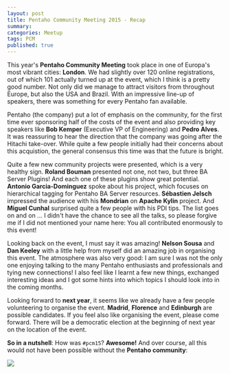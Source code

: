 ```yaml
---
layout: post
title: Pentaho Community Meeting 2015 - Recap
summary: 
categories: Meetup
tags: PCM
published: true
---
```


This year's **Pentaho Community Meeting** took place in one of Europa's most vibrant cities: **London**. We had slightly over 120 online registrations, out of which 101 actually turned up at the event, which I think is a pretty good number. Not only did we manage to attract visitors from throughout Europe, but also the USA and Brazil. With an impressive line-up of speakers, there was something for every Pentaho fan available. 

Pentaho (the company) put a lot of emphasis on the community, for the first time ever sponsoring half of the costs of the event and also providing key speakers like **Bob Kemper** (Executive VP of Engineering) and **Pedro Alves**. It was reassuring to hear the direction that the company was going after the Hitachi take-over. While quite a few people initially had their concerns about this acquistion, the general consensus this time was that the future is bright.

Quite a few new community projects were presented, which is a very healthy sign. **Roland Bouman** presented not one, not two, but three BA Server Plugins! And each one of these plugins show great potential. **Antonio Garcia-Dominguez** spoke about his project, which focuses on hierarchical tagging for Pentaho BA Server resources. **Sébastien Jelsch** impressed the audience with his **Mondrian** on **Apache Kylin** project. And **Miguel Cunhal** surprised quite a few people with his PDI tips. The list goes on and on ... I didn't have the chance to see all the talks, so please forgive me if I did not mentioned your name here: You all contributed enormously to this event!

Looking back on the event, I must say it was amazing! **Nelson Sousa** and **Dan Keeley** with a little help from myself did an amazing job in organising this event. The atmosphere was also very good: I am sure I was not the only one enjoying talking to the many Pentaho enthusiasts and professionals and tying new connections! I also feel like I learnt a few new things, exchanged interesting ideas and I got some hints into which topics I should look into in the coming months.

Looking forward to **next year**, it seems like we already have a few people volunteering to organise the event. **Madrid**, **Florence** and **Edinburgh** are possible candidates. If you feel also like organising the event, please come forward. There will be a democratic election at the beginning of next year on the location of the event.

**So in a nutshell**: How was `#pcm15`? **Awesome!** And over course, all this would not have been possible without the **Pentaho community**:
 
![](/images/pcm15-group-photo.jpeg)

